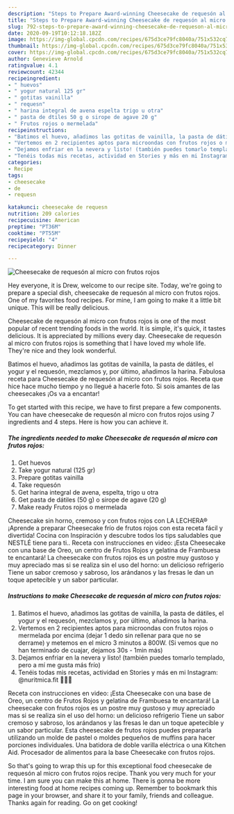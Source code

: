 ```yaml
---
description: "Steps to Prepare Award-winning Cheesecake de requesón al micro con frutos rojos"
title: "Steps to Prepare Award-winning Cheesecake de requesón al micro con frutos rojos"
slug: 792-steps-to-prepare-award-winning-cheesecake-de-requeson-al-micro-con-frutos-rojos
date: 2020-09-19T10:12:18.182Z
image: https://img-global.cpcdn.com/recipes/675d3ce79fc8040a/751x532cq70/cheesecake-de-requeson-al-micro-con-frutos-rojos-foto-principal.jpg
thumbnail: https://img-global.cpcdn.com/recipes/675d3ce79fc8040a/751x532cq70/cheesecake-de-requeson-al-micro-con-frutos-rojos-foto-principal.jpg
cover: https://img-global.cpcdn.com/recipes/675d3ce79fc8040a/751x532cq70/cheesecake-de-requeson-al-micro-con-frutos-rojos-foto-principal.jpg
author: Genevieve Arnold
ratingvalue: 4.1
reviewcount: 42344
recipeingredient:
- " huevos"
- " yogur natural 125 gr"
- " gotitas vainilla"
- " requesn"
- " harina integral de avena espelta trigo u otra"
- " pasta de dtiles 50 g o sirope de agave 20 g"
- " Frutos rojos o mermelada"
recipeinstructions:
- "Batimos el huevo, añadimos las gotitas de vainilla, la pasta de dátiles, el yogur y el requesón, mezclamos y, por último, añadimos la harina."
- "Vertemos en 2 recipientes aptos para microondas con frutos rojos o mermelada por encima (dejar 1 dedo sin rellenar para que no se derrame) y metemos en el micro 3 minutos a 800W. (Si vemos que no han terminado de cuajar, dejamos 30s - 1min más)"
- "Dejamos enfriar en la nevera y listo! (también puedes tomarlo templado, pero a mí me gusta más frío)"
- "Tenéis todas mis recetas, actividad en Stories y más en mi Instagram: @nuritmica.fit 🤸🏾‍♀️"
categories:
- Recipe
tags:
- cheesecake
- de
- requesn

katakunci: cheesecake de requesn 
nutrition: 209 calories
recipecuisine: American
preptime: "PT36M"
cooktime: "PT55M"
recipeyield: "4"
recipecategory: Dinner

---
```



![Cheesecake de requesón al micro con frutos rojos](https://img-global.cpcdn.com/recipes/675d3ce79fc8040a/751x532cq70/cheesecake-de-requeson-al-micro-con-frutos-rojos-foto-principal.jpg)

Hey everyone, it is Drew, welcome to our recipe site. Today, we're going to prepare a special dish, cheesecake de requesón al micro con frutos rojos. One of my favorites food recipes. For mine, I am going to make it a little bit unique. This will be really delicious.

Cheesecake de requesón al micro con frutos rojos is one of the most popular of recent trending foods in the world. It is simple, it's quick, it tastes delicious. It is appreciated by millions every day. Cheesecake de requesón al micro con frutos rojos is something that I have loved my whole life. They're nice and they look wonderful.

Batimos el huevo, añadimos las gotitas de vainilla, la pasta de dátiles, el yogur y el requesón, mezclamos y, por último, añadimos la harina. Fabulosa receta para Cheesecake de requesón al micro con frutos rojos. Receta que hice hace mucho tiempo y no llegué a hacerle foto. Si sois amantes de las cheesecakes ¡Os va a encantar!


To get started with this recipe, we have to first prepare a few components. You can have cheesecake de requesón al micro con frutos rojos using 7 ingredients and 4 steps. Here is how you can achieve it.

<!--inarticleads1-->

##### The ingredients needed to make Cheesecake de requesón al micro con frutos rojos:

1. Get  huevos
1. Take  yogur natural (125 gr)
1. Prepare  gotitas vainilla
1. Take  requesón
1. Get  harina integral de avena, espelta, trigo u otra
1. Get  pasta de dátiles (50 g) o sirope de agave (20 g)
1. Make ready  Frutos rojos o mermelada


Cheesecake sin horno, cremoso y con frutos rojos con LA LECHERA® ¡Aprende a preparar Cheesecake frío de frutos rojos con esta receta fácil y divertida! Cocina con Inspiración y descubre todos los tips saludables que NESTLÉ tiene para ti.. Receta con instrucciones en video: ¡Esta Cheesecake con una base de Oreo, un centro de Frutos Rojos y gelatina de Frambuesa te encantará! La cheesecake con frutos rojos es un postre muy gustoso y muy apreciado mas si se realiza sin el uso del horno: un delicioso refrigerio Tiene un sabor cremoso y sabroso, los arándanos y las fresas le dan un toque apetecible y un sabor particular. 

<!--inarticleads2-->

##### Instructions to make Cheesecake de requesón al micro con frutos rojos:

1. Batimos el huevo, añadimos las gotitas de vainilla, la pasta de dátiles, el yogur y el requesón, mezclamos y, por último, añadimos la harina.
1. Vertemos en 2 recipientes aptos para microondas con frutos rojos o mermelada por encima (dejar 1 dedo sin rellenar para que no se derrame) y metemos en el micro 3 minutos a 800W. (Si vemos que no han terminado de cuajar, dejamos 30s - 1min más)
1. Dejamos enfriar en la nevera y listo! (también puedes tomarlo templado, pero a mí me gusta más frío)
1. Tenéis todas mis recetas, actividad en Stories y más en mi Instagram: @nuritmica.fit 🤸🏾‍♀️


Receta con instrucciones en video: ¡Esta Cheesecake con una base de Oreo, un centro de Frutos Rojos y gelatina de Frambuesa te encantará! La cheesecake con frutos rojos es un postre muy gustoso y muy apreciado mas si se realiza sin el uso del horno: un delicioso refrigerio Tiene un sabor cremoso y sabroso, los arándanos y las fresas le dan un toque apetecible y un sabor particular. Esta cheesecake de frutos rojos puedes prepararla utilizando un molde de pastel o moldes pequeños de muffins para hacer porciones individuales. Una batidora de doble varilla eléctrica o una Kitchen Aid. Procesador de alimentos para la base Cheesecake con frutos rojos. 

So that's going to wrap this up for this exceptional food cheesecake de requesón al micro con frutos rojos recipe. Thank you very much for your time. I am sure you can make this at home. There is gonna be more interesting food at home recipes coming up. Remember to bookmark this page in your browser, and share it to your family, friends and colleague. Thanks again for reading. Go on get cooking!
